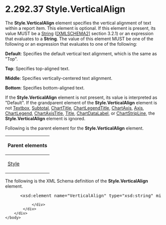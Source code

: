 <html dir="LTR" xmlns:mshelp="http://msdn.microsoft.com/mshelp" xmlns:ddue="http://ddue.schemas.microsoft.com/authoring/2003/5" xmlns:xlink="http://www.w3.org/1999/xlink" xmlns:tool="http://www.microsoft.com/tooltip">
    <head>
        <meta http-equiv="Content-Type" content="text/html; CHARSET=utf-8"></meta>
        <meta name="save" content="history"></meta>
        <title>2.292.37 Style.VerticalAlign</title>
        <xml>
            <mshelp:toctitle title="2.292.37 Style.VerticalAlign"></mshelp:toctitle>
            <mshelp:rltitle title="[MS-RDL]: Style.VerticalAlign"></mshelp:rltitle>
            <mshelp:keyword index="A" term="faca7e14-cc94-4daf-98a2-9f7009f5955b"></mshelp:keyword>
            <mshelp:attr name="DCSext.ContentType" value="open specification"></mshelp:attr>
            <mshelp:attr name="AssetID" value="faca7e14-cc94-4daf-98a2-9f7009f5955b"></mshelp:attr>
            <mshelp:attr name="TopicType" value="kbRef"></mshelp:attr>
            <mshelp:attr name="DCSext.Title" value="[MS-RDL]: Style.VerticalAlign" />
        </xml>
    </head>
    <body>
        <div id="header">
            <h1 class="heading">2.292.37 Style.VerticalAlign</h1>
        </div>
        <div id="mainSection">
            <div id="mainBody">
                <div id="allHistory" class="saveHistory"></div>
                <div id="sectionSection0" class="section" name="collapseableSection">
                    

<p>The <b>Style.VerticalAlign</b> element specifies the
vertical alignment of text within a report item. This element is optional. If
this element is present, its value MUST be a <a href="1ed81ef3-a683-45e3-aaad-bd2bbe71bc3d.htm">String</a> (<a href="https://go.microsoft.com/fwlink/?LinkId=90610">[XMLSCHEMA2]</a> section
3.2.1) or an expression that evaluates to a <b>String</b>. The value of this
element MUST be one of the following or an expression that evaluates to one of
the following:</p>

<p><b>Default</b>: Specifies the default vertical text
alignment, which is the same as &quot;Top&quot;.</p>

<p><b>Top</b>: Specifies top-aligned text.</p>

<p><b>Middle</b>: Specifies vertically-centered text
alignment.</p>

<p><b>Bottom</b>: Specifies bottom-aligned text.</p>

<p>If the <b>Style.VerticalAlign</b> element is not present,
its value is interpreted as &quot;Default&quot;. If the grandparent element of
the <b>Style.VerticalAlign</b> element is not <a href="469d0032-b5ec-43d9-ab36-d3a88b9cc1f6.htm">Textbox</a>, <a href="44172a0a-a53f-423e-be81-08352a109961.htm">Subtotal</a>, <a href="67fc30a5-9c4a-4eaa-aec9-b2f734b240f5.htm">ChartTitle</a>, <a href="f52c13d7-bd88-459b-aa48-9a5201c14004.htm">ChartLegendTitle</a>, <a href="0c19f1cb-ef68-4c28-a2d0-8601b7fd0f32.htm">ChartAxis</a>, <a href="2bfb943e-7cfe-41c1-baa4-5739a99a341b.htm">Axis</a>, <a href="68a0757c-8f1a-42b9-9473-ccedd40029fb.htm">ChartLegend</a>, <a href="8fde02ea-8499-4f99-a339-840397fd79fc.htm">ChartAxisTitle</a>, <a href="ad26c51e-d1ae-4ab1-9324-7bec1efc2ada.htm">Title</a>, <a href="cb4e56a8-c079-4788-a576-cec2510f5b96.htm">ChartDataLabel</a>, or <a href="4b96c12c-5a8d-4335-b76c-da86e7328c63.htm">ChartStripLine</a>, the <b>Style.VerticalAlign</b>
element is ignored.</p>

<p>Following is the parent element for the <b>Style.VerticalAlign</b>
element.</p>

<table>
 <thead>
  <tr>
   <th>
   <p>Parent elements</p>
   </th>
  </tr>
 </thead>
 <tr>
  <td>
  <p><a href="ea446209-9c6a-46ce-b472-fae8b8350b37.htm">Style</a></p>
  </td>
 </tr>
</table>

<p>The following is the XML Schema definition of the <b>Style.VerticalAlign</b>
element.</p>

<dl>
<dd>
<div><pre> &lt;xsd:element name=&quot;VerticalAlign&quot; type=&quot;xsd:string&quot; minOccurs=&quot;0&quot; /&gt;
</pre></div>
</dd></dl>


                </div>
            </div>
        </div>
    </body>
</html>